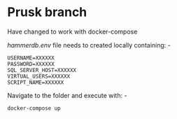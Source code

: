 # Prusk branch

Have changed to work with docker-compose

<i>hammerdb.env</i> file needs to created locally containing: -

    USERNAME=XXXXXX
    PASSWORD=XXXXXX
    SQL_SERVER_HOST=XXXXXX
    VIRTUAL_USERS=XXXXXX
    SCRIPT_NAME=XXXXXX

Navigate to the folder and execute with: -

    docker-compose up
